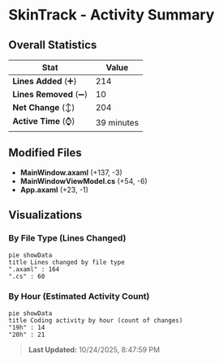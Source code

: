 # SkinTrack - Activity Summary 

## Overall Statistics

| Stat                   | Value                                                             |
| ---------------------- | ----------------------------------------------------------------- |
| **Lines Added** (➕)   | 214                                          |
| **Lines Removed** (➖) | 10                                        |
| **Net Change** (↕)    | 204                |
| **Active Time** (⌚)   | 39 minutes |


## Modified Files
- **MainWindow.axaml** (+137, -3)
- **MainWindowViewModel.cs** (+54, -6)
- **App.axaml** (+23, -1)

## Visualizations

### By File Type (Lines Changed)

```mermaid
pie showData
title Lines changed by file type
".axaml" : 164
".cs" : 60
```

### By Hour (Estimated Activity Count)

```mermaid
pie showData
title Coding activity by hour (count of changes)
"19h" : 14
"20h" : 21
```


> **Last Updated:** 10/24/2025, 8:47:59 PM